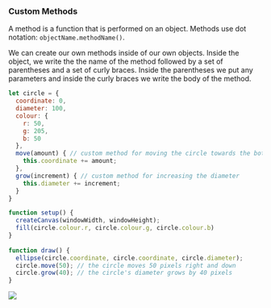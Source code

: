 ### Custom Methods

A method is a function that is performed on an object. Methods use dot notation: `objectName.methodName()`.

We can create our own methods inside of our own objects. Inside the object, we write the the name of the method followed by a set of parentheses and a set of curly braces. Inside the parentheses we put any parameters and inside the curly braces we write the body of the method.

```js
let circle = { 
  coordinate: 0,
  diameter: 100,
  colour: {
    r: 50,
    g: 205,
    b: 50
  },
  move(amount) { // custom method for moving the circle towards the bottom-right
    this.coordinate += amount; 
  },
  grow(increment) { // custom method for increasing the diameter
    this.diameter += increment;
  }
}

function setup() {
  createCanvas(windowWidth, windowHeight);
  fill(circle.colour.r, circle.colour.g, circle.colour.b) 
}
  
function draw() {
  ellipse(circle.coordinate, circle.coordinate, circle.diameter); 
  circle.move(50); // the circle moves 50 pixels right and down
  circle.grow(40); // the circle's diameter grows by 40 pixels
}
```

![](../../Images/Custom_Method.png)
